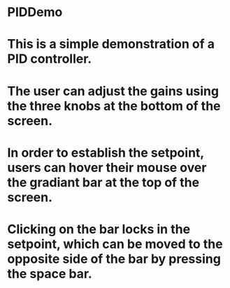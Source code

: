 # PIDDemo

# This is a simple demonstration of a PID controller.
# The user can adjust the gains using the three knobs at the bottom of the screen.
# In order to establish the setpoint, users can hover their mouse over the gradiant bar at the top of the screen.
# Clicking on the bar locks in the setpoint, which can be moved to the opposite side of the bar by pressing the space bar.
